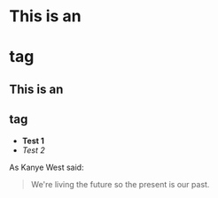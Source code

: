 # This is an <h1> tag
## This is an <h2> tag
* **Test 1**
* *Test 2*

As Kanye West said:

> We're living the future so
> the present is our past.
